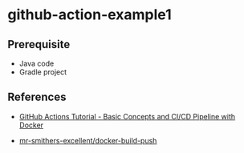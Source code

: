 # github-action-example1

## Prerequisite

* Java code
* Gradle project

## References

* [GitHub Actions Tutorial - Basic Concepts and CI/CD Pipeline with Docker](https://www.youtube.com/watch?v=R8_veQiYBjI)

* [mr-smithers-excellent/docker-build-push](https://github.com/mr-smithers-excellent/docker-build-push)
